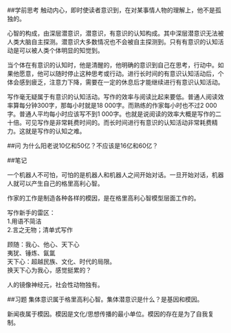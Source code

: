 ##学前思考
触动内心，即时使读者意识到，在对某事情人物的理解上，他不是孤独的。

心智的构成，由深层潜意识，潜意识，有意识的认知构成。其中深层潜意识无法被人类大脑自主探测。潜意识大多数情况也不会被自主探测到。只有有意识的认知活动是可以被人类个体明显的知觉到。

当个体在有意识的认知时，他是清醒的，他明确的意识到自己在思考，行动中。如果他愿意，他可以随时停止这种思考或行动。进行长时间的有意识认知活动后，个体会感到疲乏，注意力下降，需要在一定的休息后才能继续进行有意识认知活动。

写作毫无疑属于有意识的认知活动。写作的效率与阅读比起来要低。普通人阅读效率算每分钟300字，那每小时就是18 000字。而熟练的作家每小时也不过2 000字。普通人平均每小时应该写不到1 000字。也就是说阅读的效率大概是写作的二十倍。可见写作是非常耗费时间的。而长时间进行有意识的认知活动非常耗费精力。这就是写作的认知之难。

##问
为什么阳老说10亿和50亿？不应该是16亿和60亿？ 


##笔记

一个机器人不可怕，可怕的是机器人和机器人之间开始对话。一旦开始对话，机器人就可以产生自己的格里高利心智。

作家的工作是制造各种各样的模因，是在格里高利心智模型层面工作的。

写作新手的雷区：  
1.用语不简洁  
2.言之无物；清单式写作  

顾随：我心、他心、天下心  
夷犹、锤炼、氤氲  
天下心：超越民族、文化、时代的局限。  
换天下心为我心，感觉挺累的？

人的镜像神经元，社会性动物独有。  

##习题
集体意识属于格里高利心智。集体潜意识是什么？是基因和模因。

新闻夜属于模因。模因是文化/思想传播的最小单位。模因的存在是为了自我复制。

